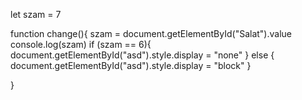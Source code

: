 let szam = 7

function change(){
    szam = document.getElementById("Salat").value
    console.log(szam)
    if (szam == 6){
        document.getElementById("asd").style.display = "none"
    } else {
        document.getElementById("asd").style.display = "block"
    }

}





<script>
    // 1. Definiáljuk a termékek árát (egységár)
    const AR_HUS = 50;
    const AR_PARADICSOM = 20;
    const AR_ZSEMLE = 10;
    const AR_SALATA = 5;

    // 2. A fő számítási függvény
    function kalkulacio() {
        // Alap költségvetés (amit nem állítunk át)
        const ALAP_PENZ = 6000;
        let teljesKoltseg = 0; // Itt gyűjtjük össze az aktuális kosár árát

        // 3. Lekérjük a beviteli mezők aktuális mennyiségét
        
        // Zsemle alul (számláló ID: zsemle_alul)
        const zsemleAlulMennyiseg = parseInt(document.getElementById('zsemle_alul').value);
        teljesKoltseg += zsemleAlulMennyiseg * AR_ZSEMLE;
        
        // Hús (számláló ID: hus)
        const husMennyiseg = parseInt(document.getElementById('hus').value);
        teljesKoltseg += husMennyiseg * AR_HUS; // Ár: 50 Ft
        
        // Saláta (számláló ID: salata)
        const salataMennyiseg = parseInt(document.getElementById('salata').value);
        teljesKoltseg += salataMennyiseg * AR_SALATA;
        
        // Paradicsom (számláló ID: paradicsom)
        const paradicsomMennyiseg = parseInt(document.getElementById('paradicsom').value);
        teljesKoltseg += paradicsomMennyiseg * AR_PARADICSOM;
        
        // Zsemle felül (számláló ID: zsemle_felul)
        const zsemleFelulMennyiseg = parseInt(document.getElementById('zsemle_felul').value);
        teljesKoltseg += zsemleFelulMennyiseg * AR_ZSEMLE;

        // 4. Kiszámoljuk a maradék pénzt
        const maradekPenz = ALAP_PENZ - teljesKoltseg;

        // 5. Frissítjük a kijelzőt (a "penzosszeg" ID-jű span tartalmát)
        document.        function getVal(id){
          return Number(document.getElementById(id)?.value) || 0;
        } maradekPenz;

        // 6. Opcionális: Színjelzés, ha túlmentünk a kereten
        const penzElem = document.getElementById('penzosszeg');
        if (maradekPenz < 0) {
            penzElem.style.color = 'red'; // Piros, ha mínuszban vagyunk
        } else {
            penzElem.style.color = 'black';
        }
    }
</script>